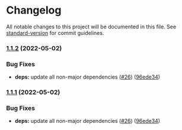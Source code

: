 # Changelog

All notable changes to this project will be documented in this file. See [standard-version](https://github.com/conventional-changelog/standard-version) for commit guidelines.

### [1.1.2](https://github.com/RadiumAg/eslint-config/compare/v2.1.1...v1.1.2) (2022-05-02)


### Bug Fixes

* **deps:** update all non-major dependencies ([#26](https://github.com/RadiumAg/eslint-config/issues/26)) ([96ede34](https://github.com/RadiumAg/eslint-config/commit/96ede34f8790b41cecb9f7cf0a2cdd60f2bca933))

### [1.1.1](https://github.com/RadiumAg/eslint-config/compare/v2.1.1...v1.1.1) (2022-05-02)


### Bug Fixes

* **deps:** update all non-major dependencies ([#26](https://github.com/RadiumAg/eslint-config/issues/26)) ([96ede34](https://github.com/RadiumAg/eslint-config/commit/96ede34f8790b41cecb9f7cf0a2cdd60f2bca933))
